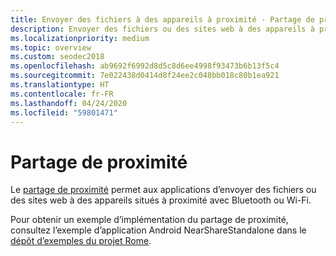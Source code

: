 ```yaml
---
title: Envoyer des fichiers à des appareils à proximité - Partage de proximité
description: Envoyer des fichiers ou des sites web à des appareils à proximité avec Bluetooth ou Wi-Fi.
ms.localizationpriority: medium
ms.topic: overview
ms.custom: seodec2018
ms.openlocfilehash: ab9692f6992d8d5c8d6ee4998f93473b6b13f5c4
ms.sourcegitcommit: 7e022438d0414d8f24ee2c048bb018c80b1ea921
ms.translationtype: HT
ms.contentlocale: fr-FR
ms.lasthandoff: 04/24/2020
ms.locfileid: "59801471"
---
```

# <a name="nearby-sharing"></a>Partage de proximité

Le [partage de proximité](https://blogs.windows.com/windowsexperience/2018/06/18/windows-10-tip-how-to-start-using-nearby-sharing-with-the-windows-10-april-2018-update/#SpPj2lqAq22UdMVS.97) permet aux applications d’envoyer des fichiers ou des sites web à des appareils situés à proximité avec Bluetooth ou Wi-Fi.

Pour obtenir un exemple d’implémentation du partage de proximité, consultez l’exemple d’application Android NearShareStandalone dans le [dépôt d’exemples du projet Rome](https://github.com/Microsoft/project-rome).